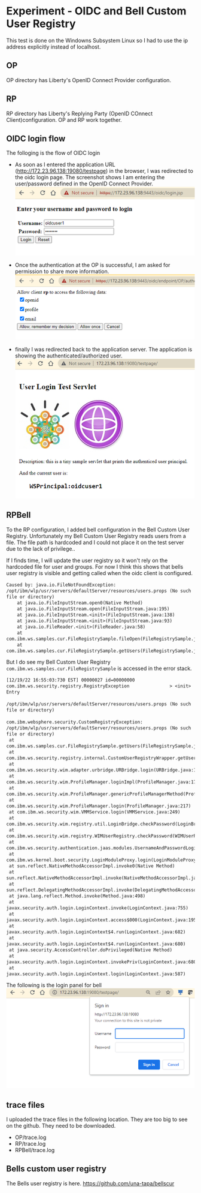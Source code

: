 # Experiment - OIDC and Bell Custom User Registry

This test is done on the Windowns Subsystem Linux so I had to use the ip address explicitly instead of localhost. 

## OP
OP directory has Liberty's OpenID Connect Provider configuration.
## RP
RP directory has Liberty's Replying Party (OpenID COnnect Client)configuration.   OP and RP work together. 
## OIDC login flow
The folloging is the flow of OIDC login
* As soon as I entered the application URL (http://172.23.96.138:19080/testpage) in the browser, I was redirected to the oidc login page.  The screenshot shows I am entering the user/password defined in the OpenID Connect Provider. 
   ![Tux, the Linux mascot](/images/oidcloginOnOP.png)

* Once the authentication at the OP is successful, I am asked for permission to share more information. 
   ![Tux, the Linux mascot](/images/oidc-questions.png)

* finally I was redirected back to the application server.  The application is showing the authenticated/authorized user. 
   ![Tux, the Linux mascot](/images/oidcsuccess.png)


## RPBell  

To the RP configuration, I added bell configuration in the Bell Custom User Registry.
Unfortunately my Bell Custom User Registry reads users from a file.  The file path is hardcoded and I could not place it on the test server due to the lack of privilege..  

If I finds time, I will update the user registry so it won't rely on the hardcoded file for user and groups.  For now I think this shows that bells user registry is visible and getting called when the oidc client is configured.  
```
Caused by: java.io.FileNotFoundException: /opt/ibm/wlp/usr/servers/defaultServer/resources/users.props (No such file or directory)
	at java.io.FileInputStream.open0(Native Method)
	at java.io.FileInputStream.open(FileInputStream.java:195)
	at java.io.FileInputStream.<init>(FileInputStream.java:138)
	at java.io.FileInputStream.<init>(FileInputStream.java:93)
	at java.io.FileReader.<init>(FileReader.java:58)
	at com.ibm.ws.samples.cur.FileRegistrySample.fileOpen(FileRegistrySample.java:893)
	at com.ibm.ws.samples.cur.FileRegistrySample.getUsers(FileRegistrySample.java:219)
```    

But I do see my Bell Custom User Registry `com.ibm.ws.samples.cur.FileRegistrySample` is accessed in the error stack. 
  
   ```
   [12/19/22 16:55:03:730 EST] 00000027 id=00000000 com.ibm.ws.security.registry.RegistryException               > <init> Entry  
                                                                                                               /opt/ibm/wlp/usr/servers/defaultServer/resources/users.props (No such file or directory)
                                                                                                               com.ibm.websphere.security.CustomRegistryException: /opt/ibm/wlp/usr/servers/defaultServer/resources/users.props (No such file or directory)
	at com.ibm.ws.samples.cur.FileRegistrySample.getUsers(FileRegistrySample.java:236)
	at com.ibm.ws.security.registry.internal.CustomUserRegistryWrapper.getUsers(CustomUserRegistryWrapper.java:211)
	at com.ibm.ws.security.wim.adapter.urbridge.URBridge.login(URBridge.java:1015)
	at com.ibm.ws.security.wim.ProfileManager.loginImpl(ProfileManager.java:1792)
	at com.ibm.ws.security.wim.ProfileManager.genericProfileManagerMethod(ProfileManager.java:254)
	at com.ibm.ws.security.wim.ProfileManager.login(ProfileManager.java:217)
	at com.ibm.ws.security.wim.VMMService.login(VMMService.java:249)
	at com.ibm.ws.security.wim.registry.util.LoginBridge.checkPassword(LoginBridge.java:116)
	at com.ibm.ws.security.wim.registry.WIMUserRegistry.checkPassword(WIMUserRegistry.java:157)
	at com.ibm.ws.security.authentication.jaas.modules.UsernameAndPasswordLoginModule.login(UsernameAndPasswordLoginModule.java:76)
	at com.ibm.ws.kernel.boot.security.LoginModuleProxy.login(LoginModuleProxy.java:51)
	at sun.reflect.NativeMethodAccessorImpl.invoke0(Native Method)
	at sun.reflect.NativeMethodAccessorImpl.invoke(NativeMethodAccessorImpl.java:62)
	at sun.reflect.DelegatingMethodAccessorImpl.invoke(DelegatingMethodAccessorImpl.java:43)
	at java.lang.reflect.Method.invoke(Method.java:498)
	at javax.security.auth.login.LoginContext.invoke(LoginContext.java:755)
	at javax.security.auth.login.LoginContext.access$000(LoginContext.java:195)
	at javax.security.auth.login.LoginContext$4.run(LoginContext.java:682)
	at javax.security.auth.login.LoginContext$4.run(LoginContext.java:680)
	at java.security.AccessController.doPrivileged(Native Method)
	at javax.security.auth.login.LoginContext.invokePriv(LoginContext.java:680)
	at javax.security.auth.login.LoginContext.login(LoginContext.java:587)
  ```

The following is the login panel for bell 
     ![Tux, the Linux mascot](/images/belllogin.png)

## trace files
I uploaded the trace files in the following location. They are too big to see on the github. They need to be downloaded. 
* OP/trace.log
* RP/trace.log
* RPBell/trace.log 


## Bells custom user registry 

The Bells user registry is here. 
https://github.com/una-tapa/bellscur

